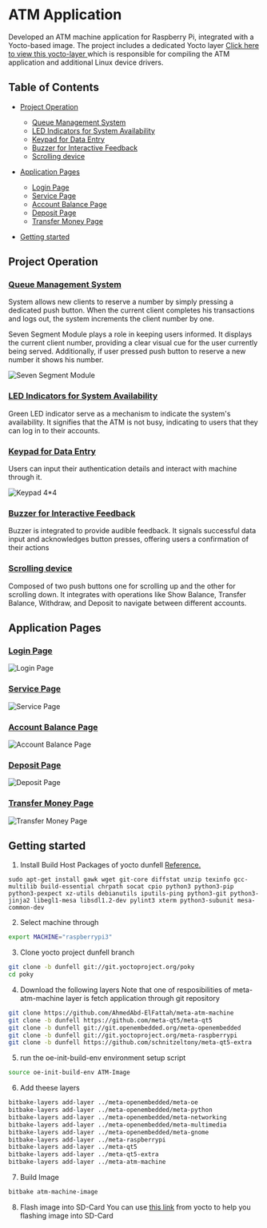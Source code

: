# ATM Application
Developed an ATM machine application for Raspberry Pi, integrated with a Yocto-based image. The project includes a dedicated Yocto layer [Click here to view this yocto-layer ](https://github.com/AhmedAbd-ElFattah/meta-atm-machine)  which is responsible for compiling the ATM application and additional Linux device drivers.


## Table of Contents

- [Project Operation](#project-operation)
    - [Queue Management System](#queue-management-system)
    - [LED Indicators for System Availability](#led-indicators-for-system-availability)
    - [Keypad for Data Entry](#keypad-for-data-entry)
    - [Buzzer for Interactive Feedback](#buzzer-for-interactive-feedback)
    - [Scrolling device](#scrolling-device)

- [Application Pages](#application-pages)
    - [Login Page](#login-page)
    - [Service Page](#service-page)
    - [Account Balance Page](#account-balance-page)
    - [Deposit Page](#deposit-page)
    - [Transfer Money Page](#transfer-money-page)

- [Getting started](#getting-started)

## Project Operation
### [Queue Management System](#table-of-contents)
System allows new clients to reserve a number by simply pressing a dedicated push button. When the current client completes his transactions and logs out, the system increments the client number by one.

Seven Segment Module plays a role in keeping users informed. It displays the current client number, providing a clear visual cue for the user currently being served. Additionally, if user pressed push button to reserve a new number it shows his number.

![Seven Segment Module](images/SevenSegmentModule.png)

### [LED Indicators for System Availability](#table-of-contents)
Green LED indicator serve as a mechanism to indicate the system's availability. It signifies that the ATM is not busy, indicating to users that they can log in to their accounts.

### [Keypad for Data Entry](#table-of-contents)
Users can input their authentication details and interact with machine through it.

![Keypad 4*4](images/keypad.jpeg)

### [Buzzer for Interactive Feedback](#table-of-contents)
Buzzer is integrated to provide audible feedback. It signals successful data input and acknowledges button presses, offering users a confirmation of their actions

### [Scrolling device](#table-of-contents)
Composed of two push buttons one for scrolling up and the other for scrolling down. It integrates with operations like Show Balance, Transfer Balance, Withdraw, and Deposit to navigate between different accounts.



## Application Pages
### [Login Page](#table-of-contents)
![Login Page](images/Login-Page.png)

### [Service Page](#table-of-contents)
![Service Page](images/Service-Page.png)

### [Account Balance Page](#table-of-contents)
![Account Balance Page](images/Account-Balance-Page.png)

### [Deposit Page](#table-of-contents)
![Deposit Page](images/Deposit-Page.png)

### [Transfer Money Page](#table-of-contents)
![Transfer Money Page](images/Transfer-Money-Page.png)

## Getting started
1. Install Build Host Packages of yocto dunfell [Reference.](https://docs.yoctoproject.org/3.1.28/brief-yoctoprojectqs/brief-yoctoprojectqs.html#build-host-packages)

```
sudo apt-get install gawk wget git-core diffstat unzip texinfo gcc-multilib build-essential chrpath socat cpio python3 python3-pip python3-pexpect xz-utils debianutils iputils-ping python3-git python3-jinja2 libegl1-mesa libsdl1.2-dev pylint3 xterm python3-subunit mesa-common-dev
```

2. Select machine through
```bash
export MACHINE="raspberrypi3"
```

3. Clone yocto project dunfell branch
```bash
git clone -b dunfell git://git.yoctoproject.org/poky
cd poky
```

4.  Download the following layers
Note that one of resposibilities of meta-atm-machine layer is fetch application through git repository
```bash
git clone https://github.com/AhmedAbd-ElFattah/meta-atm-machine
git clone -b dunfell https://github.com/meta-qt5/meta-qt5
git clone -b dunfell git://git.openembedded.org/meta-openembedded
git clone -b dunfell git://git.yoctoproject.org/meta-raspberrypi
git clone -b dunfell https://github.com/schnitzeltony/meta-qt5-extra
```

5. run the oe-init-build-env environment setup script
```bash
source oe-init-build-env ATM-Image
```

6. Add theese layers

```bash
bitbake-layers add-layer ../meta-openembedded/meta-oe
bitbake-layers add-layer ../meta-openembedded/meta-python
bitbake-layers add-layer ../meta-openembedded/meta-networking
bitbake-layers add-layer ../meta-openembedded/meta-multimedia
bitbake-layers add-layer ../meta-openembedded/meta-gnome
bitbake-layers add-layer ../meta-raspberrypi
bitbake-layers add-layer ../meta-qt5
bitbake-layers add-layer ../meta-qt5-extra
bitbake-layers add-layer ../meta-atm-machine
```
7. Build Image
```bash
bitbake atm-machine-image
```

8. Flash image into SD-Card
You can use [this link](https://docs.yoctoproject.org/dev/dev-manual/bmaptool.html) from yocto to help you flashing image into SD-Card